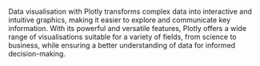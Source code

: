 Data visualisation with Plotly transforms complex data into interactive and intuitive graphics, making it easier to explore and communicate key information. With its powerful and versatile features, Plotly offers a wide range of visualisations suitable for a variety of fields, from science to business, while ensuring a better understanding of data for informed decision-making.
